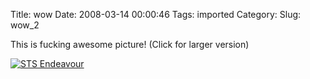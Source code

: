 Title: wow
Date: 2008-03-14 00:00:46
Tags: imported
Category: 
Slug: wow_2

This is fucking awesome picture! (Click for larger version)

<a href="http://antwrp.gsfc.nasa.gov/apod/image/0803/STS123Endeavour_08pd0714.jpg"><img src="http://antwrp.gsfc.nasa.gov/apod/image/0803/STS123Endeavour_08pd0714_d800.jpg" alt="STS Endeavour" /></a>
